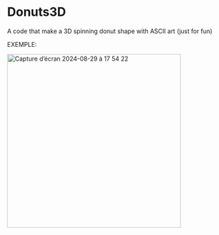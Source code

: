 # Donuts3D

A code that make a 3D spinning donut shape with ASCII art (just for fun)


EXEMPLE: 

<img width="403" alt="Capture d’écran 2024-08-29 à 17 54 22" src="https://github.com/user-attachments/assets/42b6e7a5-e304-40e6-9dbd-30e02047b65d">



